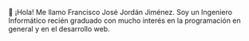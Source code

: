 👋 ¡Hola! Me llamo Francisco José Jordán Jiménez. Soy un Ingeniero Informático recién graduado con mucho interés en la programación en general y en el desarrollo web.
